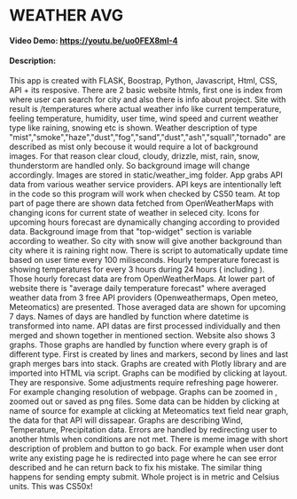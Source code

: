 # WEATHER AVG
#### Video Demo:  <https://youtu.be/uo0FEX8mI-4>
#### Description:
This app is created with FLASK, Boostrap, Python, Javascript, Html, CSS, API + its resposive.
There are 2 basic website htmls, first one is index from where user can search for city and also there is info about project.
Site with result is /temperatures where actual weather info like current temperature, feeling temperature, humidity, user time, wind speed and current weather type like raining, snowing etc is shown.
Weather description of type "mist","smoke","haze","dust","fog","sand","dust","ash","squall","tornado" are described as mist only becouse it would require a lot of background images.
For that reason clear cloud, cloudy, drizzle, mist, rain, snow, thunderstorm are handled only. So background image will change accordingly. Images are stored in static/weather_img folder.
App grabs API data from various weather service providers.
API keys are intentionally left in the code so this program will work when checked by CS50 team.
At top part of page there are shown data fetched from OpenWeatherMaps with changing icons for current state of weather in seleced city.
Icons for upcoming hours forecast are dynamically changing according to provided data.
Background image from that "top-widget" section is variable according to weather.
So city with snow will give another background than city where it is raining right now.
There is script to automatically update time based on user time every 100 miliseconds.
Hourly temperature forecast is showing temperatures for every 3 hours during 24 hours ( including ).
Those hourly forecast data  are from OpenWeatherMaps.
At lower part of website there is "average daily temperature forecast" where averaged weather data from 3 free API providers (Openweathermaps, Open meteo, Meteomatics) are presented.
Those averaged data are shown for upcoming 7 days.
Names of days are handled by function where datetime is transformed into name.
API datas are first processed individually and then merged and shown together in mentioned section.
Website also shows 3 graphs.
Those graphs are handled by function where every graph is of different type. First is created by lines and markers, second by lines and last graph merges bars into stack.  Graphs are created with Plotly library and are imported into HTML via script.
Graphs can be modified by clicking at layout. They are responsive. Some adjustments require refreshing page howerer. For example changing resolution of webpage. Graphs can be zoomed in , zoomed out or saved as png files. Some data can be hidden by clicking at name of source for example at clicking at Meteomatics text field near graph, the data for that API will dissapear.
Graphs are describing Wind, Temperature, Precipitation data.
Errors are handled by redirecting user to another htmls when conditions are not met. There is meme image with short description of problem and button to go back.
For example when user dont write any existing page he is redirected into page where he can see error described and he can return back to fix his mistake.
The similar thing happens for sending empty submit.
Whole project is in metric and Celsius units.
This was CS50x!